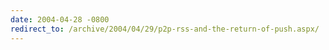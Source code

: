 ```yaml
---
date: 2004-04-28 -0800
redirect_to: /archive/2004/04/29/p2p-rss-and-the-return-of-push.aspx/
---
```

